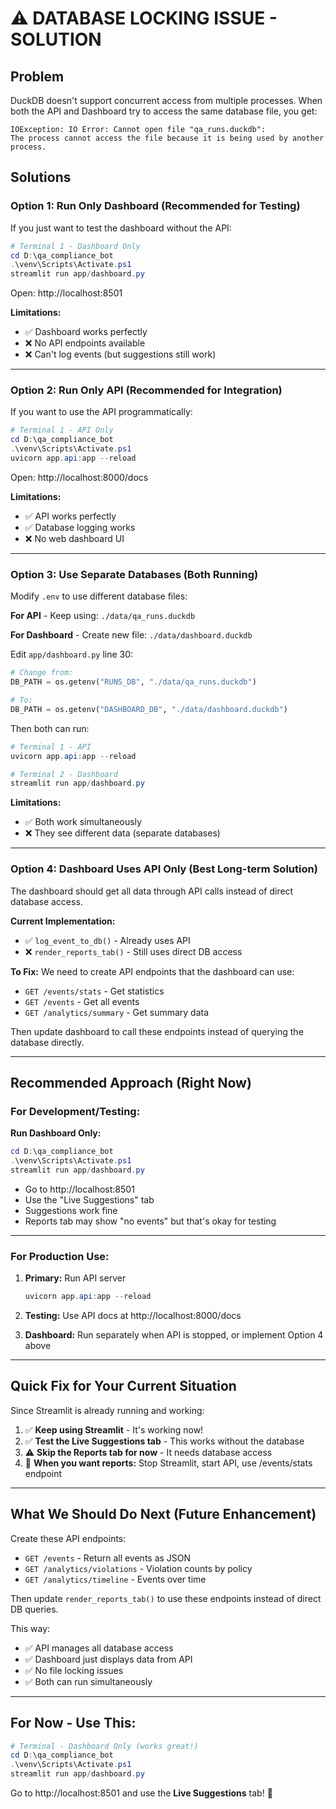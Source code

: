 # ⚠️ DATABASE LOCKING ISSUE - SOLUTION

## Problem
DuckDB doesn't support concurrent access from multiple processes. When both the API and Dashboard try to access the same database file, you get:

```
IOException: IO Error: Cannot open file "qa_runs.duckdb":
The process cannot access the file because it is being used by another process.
```

## Solutions

### **Option 1: Run Only Dashboard (Recommended for Testing)**

If you just want to test the dashboard without the API:

```powershell
# Terminal 1 - Dashboard Only
cd D:\qa_compliance_bot
.\venv\Scripts\Activate.ps1
streamlit run app/dashboard.py
```

Open: http://localhost:8501

**Limitations:**
- ✅ Dashboard works perfectly
- ❌ No API endpoints available
- ❌ Can't log events (but suggestions still work)

---

### **Option 2: Run Only API (Recommended for Integration)**

If you want to use the API programmatically:

```powershell
# Terminal 1 - API Only
cd D:\qa_compliance_bot
.\venv\Scripts\Activate.ps1
uvicorn app.api:app --reload
```

Open: http://localhost:8000/docs

**Limitations:**
- ✅ API works perfectly
- ✅ Database logging works
- ❌ No web dashboard UI

---

### **Option 3: Use Separate Databases (Both Running)**

Modify `.env` to use different database files:

**For API** - Keep using: `./data/qa_runs.duckdb`

**For Dashboard** - Create new file: `./data/dashboard.duckdb`

Edit `app/dashboard.py` line 30:
```python
# Change from:
DB_PATH = os.getenv("RUNS_DB", "./data/qa_runs.duckdb")

# To:
DB_PATH = os.getenv("DASHBOARD_DB", "./data/dashboard.duckdb")
```

Then both can run:
```powershell
# Terminal 1 - API
uvicorn app.api:app --reload

# Terminal 2 - Dashboard  
streamlit run app/dashboard.py
```

**Limitations:**
- ✅ Both work simultaneously
- ❌ They see different data (separate databases)

---

### **Option 4: Dashboard Uses API Only (Best Long-term Solution)**

The dashboard should get all data through API calls instead of direct database access.

**Current Implementation:**
- ✅ `log_event_to_db()` - Already uses API
- ❌ `render_reports_tab()` - Still uses direct DB access

**To Fix:**
We need to create API endpoints that the dashboard can use:
- `GET /events/stats` - Get statistics
- `GET /events` - Get all events
- `GET /analytics/summary` - Get summary data

Then update dashboard to call these endpoints instead of querying the database directly.

---

## **Recommended Approach (Right Now)**

### **For Development/Testing:**

**Run Dashboard Only:**
```powershell
cd D:\qa_compliance_bot
.\venv\Scripts\Activate.ps1
streamlit run app/dashboard.py
```

- Go to http://localhost:8501
- Use the "Live Suggestions" tab
- Suggestions work fine
- Reports tab may show "no events" but that's okay for testing

---

### **For Production Use:**

1. **Primary:** Run API server
   ```powershell
   uvicorn app.api:app --reload
   ```

2. **Testing:** Use API docs at http://localhost:8000/docs

3. **Dashboard:** Run separately when API is stopped, or implement Option 4 above

---

## **Quick Fix for Your Current Situation**

Since Streamlit is already running and working:

1. ✅ **Keep using Streamlit** - It's working now!
2. ✅ **Test the Live Suggestions tab** - This works without the database
3. ⚠️ **Skip the Reports tab for now** - It needs database access
4. 📝 **When you want reports:** Stop Streamlit, start API, use /events/stats endpoint

---

## **What We Should Do Next (Future Enhancement)**

Create these API endpoints:
- `GET /events` - Return all events as JSON
- `GET /analytics/violations` - Violation counts by policy
- `GET /analytics/timeline` - Events over time

Then update `render_reports_tab()` to use these endpoints instead of direct DB queries.

This way:
- ✅ API manages all database access
- ✅ Dashboard just displays data from API
- ✅ No file locking issues
- ✅ Both can run simultaneously

---

## **For Now - Use This:**

```powershell
# Terminal - Dashboard Only (works great!)
cd D:\qa_compliance_bot
.\venv\Scripts\Activate.ps1
streamlit run app/dashboard.py
```

Go to http://localhost:8501 and use the **Live Suggestions** tab! 🎉
